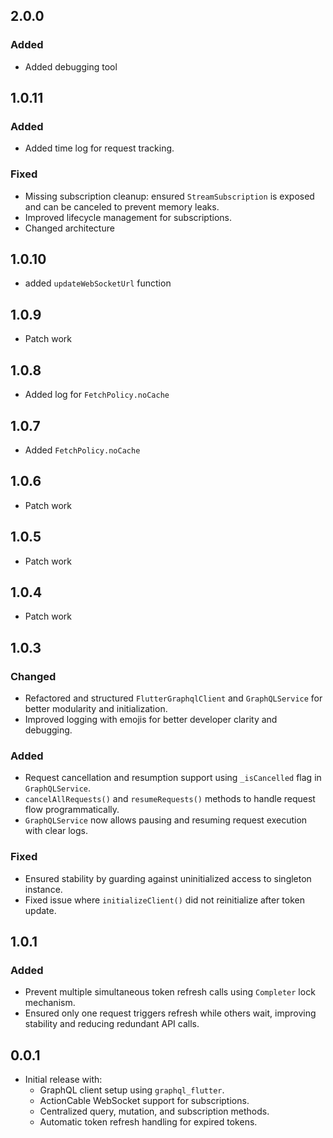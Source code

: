 ## 2.0.0
### Added
- Added debugging tool

## 1.0.11
### Added
- Added time log for request tracking.

### Fixed
- Missing subscription cleanup: ensured `StreamSubscription` is exposed and can be canceled to prevent memory leaks.
- Improved lifecycle management for subscriptions.
- Changed architecture


## 1.0.10
- added `updateWebSocketUrl` function

## 1.0.9
- Patch work

## 1.0.8
- Added log for `FetchPolicy.noCache`
## 1.0.7
- Added `FetchPolicy.noCache`
## 1.0.6
- Patch work
## 1.0.5
- Patch work

## 1.0.4
- Patch work

## 1.0.3

### Changed
- Refactored and structured `FlutterGraphqlClient` and `GraphQLService` for better modularity and initialization.
- Improved logging with emojis for better developer clarity and debugging.

### Added
- Request cancellation and resumption support using `_isCancelled` flag in `GraphQLService`.
- `cancelAllRequests()` and `resumeRequests()` methods to handle request flow programmatically.
- `GraphQLService` now allows pausing and resuming request execution with clear logs.

### Fixed
- Ensured stability by guarding against uninitialized access to singleton instance.
- Fixed issue where `initializeClient()` did not reinitialize after token update.


## 1.0.1

### Added
- Prevent multiple simultaneous token refresh calls using `Completer` lock mechanism.
- Ensured only one request triggers refresh while others wait, improving stability and reducing redundant API calls.

## 0.0.1

* Initial release with:
    - GraphQL client setup using `graphql_flutter`.
    - ActionCable WebSocket support for subscriptions.
    - Centralized query, mutation, and subscription methods.
    - Automatic token refresh handling for expired tokens.
